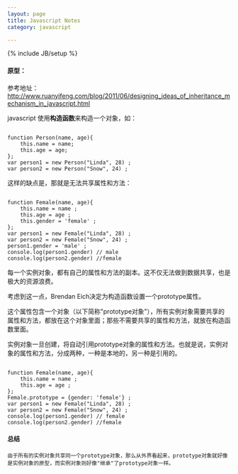 ```yaml
---
layout: page
title: Javascript Notes
category: javascript

---
```

{% include JB/setup %}

#### 原型：

参考地址： http://www.ruanyifeng.com/blog/2011/06/designing_ideas_of_inheritance_mechanism_in_javascript.html

javascript 使用**构造函数**来构造一个对象，如：

<pre><code>
function Person(name, age){  
    this.name = name;
    this.age = age;
};
var person1 = new Person("Linda", 28) ;
var person2 = new Person("Snow", 24) ;
</code></pre>

这样的缺点是，那就是无法共享属性和方法：

<pre><code>
function Female(name, age){
    this.name = name ;
    this.age = age ;
    this.gender = 'female' ;
};
var person1 = new Female("Linda", 28) ;
var person2 = new Female("Snow", 24) ;
person1.gender = 'male' ;
console.log(person1.gender) // male
console.log(person2.gender) //female
</code></pre>

每一个实例对象，都有自己的属性和方法的副本。这不仅无法做到数据共享，也是极大的资源浪费。

考虑到这一点，Brendan Eich决定为构造函数设置一个prototype属性。

这个属性包含一个对象（以下简称"prototype对象"），所有实例对象需要共享的属性和方法，都放在这个对象里面；那些不需要共享的属性和方法，就放在构造函数里面。

实例对象一旦创建，将自动引用prototype对象的属性和方法。也就是说，实例对象的属性和方法，分成两种，一种是本地的，另一种是引用的。
 
<pre><code>
function Female(name, age){
    this.name = name ;
    this.age = age ;
};
Female.prototype = {gender: 'female'} ;
var person1 = new Female("Linda", 28) ;
var person2 = new Female("Snow", 24) ;
console.log(person1.gender) // female
console.log(person2.gender) //female
</code></pre>

#### 总结

```
由于所有的实例对象共享同一个prototype对象，那么从外界看起来，prototype对象就好像是实例对象的原型，而实例对象则好像"继承"了prototype对象一样。
```
